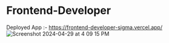 # Frontend-Developer

Deployed App :- https://frontend-developer-sigma.vercel.app/
![Screenshot 2024-04-29 at 4 09 15 PM](https://github.com/neelamkoli06/Frontend-Developer/assets/85050864/4dfd03c7-28a1-481b-9796-64d015a4400d)
